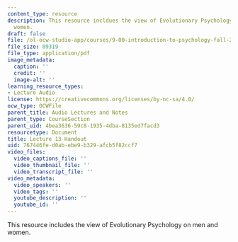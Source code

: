 ```yaml
---
content_type: resource
description: This resource incldues the view of Evolutionary Psychology on men and
  women.
draft: false
file: /ol-ocw-studio-app/courses/9-00-introduction-to-psychology-fall-2004/767446fed0abebe9b329afcb5f82ccf7_h13.pdf
file_size: 89319
file_type: application/pdf
image_metadata:
  caption: ''
  credit: ''
  image-alt: ''
learning_resource_types:
- Lecture Audio
license: https://creativecommons.org/licenses/by-nc-sa/4.0/
ocw_type: OCWFile
parent_title: Audio Lectures and Notes
parent_type: CourseSection
parent_uid: 4bea3636-59c8-1935-4dba-8135ed7facd3
resourcetype: Document
title: Lecture 13 Handout
uid: 767446fe-d0ab-ebe9-b329-afcb5f82ccf7
video_files:
  video_captions_file: ''
  video_thumbnail_file: ''
  video_transcript_file: ''
video_metadata:
  video_speakers: ''
  video_tags: ''
  youtube_description: ''
  youtube_id: ''
---
```

This resource includes the view of Evolutionary Psychology on men and women.